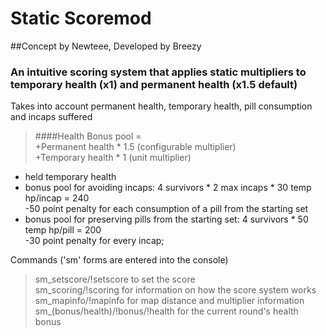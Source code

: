 # Static Scoremod
##Concept by Newteee, Developed by Breezy  
### An intuitive scoring system that applies static multipliers to temporary health (x1) and permanent health (x1.5 default)
Takes into account permanent health, temporary health, pill consumption and incaps suffered
> ####Health Bonus pool =   
+Permanent health * 1.5 (configurable multiplier)  
+Temporary health * 1 (unit multiplier)   
 * held temporary health
 * bonus pool for avoiding incaps: 4 survivors * 2 max incaps * 30 temp hp/incap = 240   
 -50 point penalty for each consumption of a pill from the starting set
 * bonus pool for preserving pills from the starting set:  4 survivors * 50 temp hp/pill = 200  
 -30 point penalty for every incap;   
>  

Commands ('sm' forms are entered into the console)  
> <coop only> sm_setscore/!setscore to set the score  
> sm_scoring/!scoring for information on how the score system works    
> sm_mapinfo/!mapinfo for map distance and multiplier information    
> sm_(bonus/health)/!bonus/!health for the current round's health bonus  

